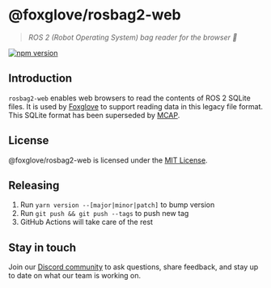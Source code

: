 # @foxglove/rosbag2-web

> _ROS 2 (Robot Operating System) bag reader for the browser 👜_

[![npm version](https://img.shields.io/npm/v/@foxglove/rosbag2-web.svg?style=flat)](https://www.npmjs.com/package/@foxglove/rosbag2-web)

## Introduction

`rosbag2-web` enables web browsers to read the contents of ROS 2 SQLite files. It is used by [Foxglove](https://foxglove.dev) to support reading data in this legacy file format. This SQLite format has been superseded by [MCAP](https://mcap.dev).

## License

@foxglove/rosbag2-web is licensed under the [MIT License](https://opensource.org/licenses/MIT).

## Releasing

1. Run `yarn version --[major|minor|patch]` to bump version
2. Run `git push && git push --tags` to push new tag
3. GitHub Actions will take care of the rest

## Stay in touch

Join our [Discord community](https://foxglove.dev/chat) to ask questions, share feedback, and stay up to date on what our team is working on.
